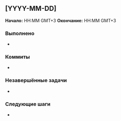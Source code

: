 <!-- markdownlint-configure-file {"MD041": false} -->

## [YYYY-MM-DD]

**Начало:** HH:MM GMT+3
**Окончание:** HH:MM GMT+3

### Выполнено

-

### Коммиты

-

### Незавершённые задачи

-

### Следующие шаги

-
